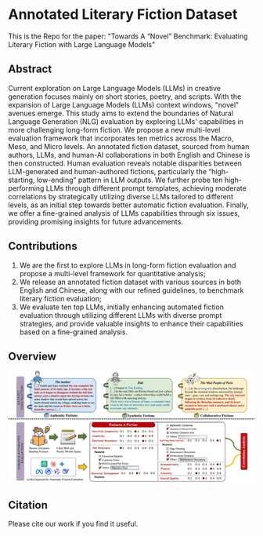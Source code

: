 # Annotated Literary Fiction Dataset
This is the Repo for the paper: "Towards A “Novel” Benchmark: Evaluating Literary Fiction with Large Language Models"
## Abstract
Current exploration on Large Language Models (LLMs) in creative generation focuses mainly on short stories, poetry, and scripts. With the expansion of Large Language Models (LLMs) context windows, "novel" avenues emerge. This study aims to extend the boundaries of Natural Language Generation (NLG) evaluation by exploring LLMs' capabilities in more challenging long-form fiction. We propose a new multi-level evaluation framework that incorporates ten metrics across the Macro, Meso, and Micro levels. An annotated fiction dataset, sourced from human authors, LLMs, and human-AI collaborations in both English and Chinese is then constructed. Human evaluation reveals notable disparities between LLM-generated and human-authored fictions, particularly the “high-starting, low-ending” pattern in LLM outputs. We further probe ten high-performing LLMs through different prompt templates, achieving moderate correlations by strategically utilizing diverse LLMs tailored to different levels, as an initial step towards better automatic fiction evaluation. Finally, we offer a fine-grained analysis of LLMs capabilities through six issues, providing promising insights for future advancements.

## Contributions
1. We are the first to explore LLMs in long-form fiction evaluation and propose a multi-level framework for quantitative analysis;
2. We release an annotated fiction dataset with various sources in both English and Chinese, along with our refined guidelines, to benchmark literary fiction evaluation;
3. We evaluate ten top LLMs, initially enhancing automated fiction evaluation through utilizing different LLMs with diverse prompt strategies, and provide valuable insights to enhance their capabilities based on a fine-grained analysis.

## Overview
<img src="https://github.com/wenqing-01/Fiction_Eval/blob/main/fig_overview.jpg" alt="image" width="800"/>

## Citation
Please cite our work if you find it useful.

